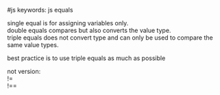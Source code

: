 #js 
keywords:
	js equals

single equal is for assigning variables only.  
double equals compares but also converts the value type.  
triple equals does not convert type and can only be used to compare the same value types.

best practice is to use triple equals as much as possible  
  
not version:  
!=  
!==